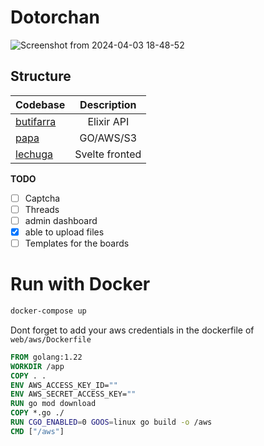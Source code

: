 # Dotorchan
![Screenshot from 2024-04-03 18-48-52](https://github.com/paij0se/dotorchan/assets/156923829/62297e4c-9a42-4126-b590-6a78155f0144)

## Structure

| Codebase              |      Description          |
| :-------------------- | :-----------------------: |
| [butifarra](butifarra)    |      Elixir API           |
| [papa](papa)  |     GO/AWS/S3         |
| [lechuga](lechuga)      | Svelte fronted     |

**TODO**

- [ ] Captcha
- [ ] Threads
- [ ] admin dashboard
- [x] able to upload files
- [ ] Templates for the boards

# Run with Docker

```bash
docker-compose up
```

Dont forget to add your aws credentials in the dockerfile of `web/aws/Dockerfile`

```dockerfile
FROM golang:1.22
WORKDIR /app
COPY . .
ENV AWS_ACCESS_KEY_ID=""
ENV AWS_SECRET_ACCESS_KEY=""
RUN go mod download
COPY *.go ./
RUN CGO_ENABLED=0 GOOS=linux go build -o /aws
CMD ["/aws"]
```
